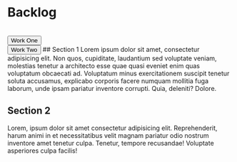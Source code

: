 # Backlog

<br>
<button> Work One </button>
<br>
<button> Work Two </button>
## Section 1
Lorem ipsum dolor sit amet, consectetur adipisicing elit. Non quos, cupiditate, laudantium sed voluptate veniam, molestias tenetur a architecto esse quae quasi eveniet enim quas voluptatum obcaecati ad. Voluptatum minus exercitationem suscipit tenetur soluta accusamus, explicabo corporis facere numquam mollitia fuga laborum, unde ipsam pariatur inventore corrupti. Quia, deleniti? Dolore.

## Section 2
Lorem, ipsum dolor sit amet consectetur adipisicing elit. Reprehenderit, harum animi in et necessitatibus velit magnam pariatur odio nostrum inventore amet tenetur culpa. Tenetur, tempore recusandae! Voluptate asperiores culpa facilis!



